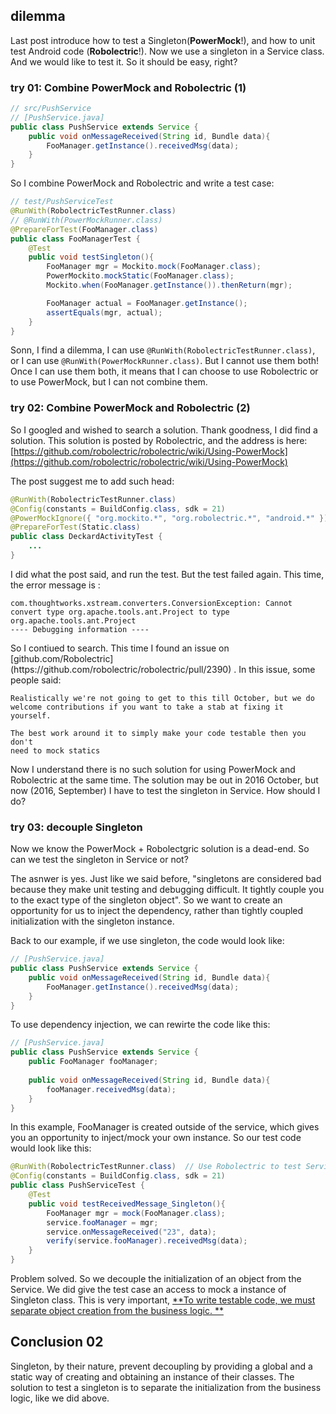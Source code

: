 ## dilemma 
Last post introduce how to test a Singleton(**PowerMock**!), and how to unit test Android code (**Robolectric**!). Now we use a singleton in a Service class. And we would like to test it. So it should be easy, right?



### try 01: Combine PowerMock and Robolectric (1)
```java
// src/PushService
// [PushService.java]
public class PushService extends Service {
    public void onMessageReceived(String id, Bundle data){
        FooManager.getInstance().receivedMsg(data);
    }
}
```
So I combine PowerMock and Robolectric and write a test case: 

```java
// test/PushServiceTest
@RunWith(RobolectricTestRunner.class)
// @RunWith(PowerMockRunner.class)
@PrepareForTest(FooManager.class)
public class FooManagerTest {
    @Test
    public void testSingleton(){
        FooManager mgr = Mockito.mock(FooManager.class);
        PowerMockito.mockStatic(FooManager.class);
        Mockito.when(FooManager.getInstance()).thenReturn(mgr);

        FooManager actual = FooManager.getInstance();
        assertEquals(mgr, actual);
    }
}
```
Sonn, I find a dilemma, I can use `@RunWith(RobolectricTestRunner.class)`, or I can use `@RunWith(PowerMockRunner.class)`. But I cannot use them both! Once I can use them both, it means that I can choose to use Robolectric or to use  PowerMock, but I can not combine them.

### try 02: Combine PowerMock and Robolectric (2)
So I googled and wished to search a solution. Thank goodness, I did find a solution. This solution is posted by Robolectric, and the address is here: [https://github.com/robolectric/robolectric/wiki/Using-PowerMock](https://github.com/robolectric/robolectric/wiki/Using-PowerMock)

The post suggest me to add such head:

```java
@RunWith(RobolectricTestRunner.class)
@Config(constants = BuildConfig.class, sdk = 21)
@PowerMockIgnore({ "org.mockito.*", "org.robolectric.*", "android.*" })
@PrepareForTest(Static.class)
public class DeckardActivityTest {
    ...
}
```

I did what the post said, and run the test. But the test failed again. This time, the error message is :
```
com.thoughtworks.xstream.converters.ConversionException: Cannot convert type org.apache.tools.ant.Project to type org.apache.tools.ant.Project
---- Debugging information ----
```
<P><P>
So I contiued to search. This time I found an issue on [github.com/Robolectric](https://github.com/robolectric/robolectric/pull/2390) . In this issue, some people said:

```
Realistically we're not going to get to this till October, but we do
welcome contributions if you want to take a stab at fixing it yourself.

The best work around it to simply make your code testable then you don't
need to mock statics
```
<P><P>

Now I understand there is no such solution for using PowerMock and Robolectric at the same time. The solution may be out in 2016 October, but now (2016, September) I have to test the singleton in Service. How should I do?

### try 03: decouple Singleton

Now we know the PowerMock + Robolectgric solution is a dead-end. So can we test the singleton in Service or not?

The asnwer is yes. Just like we said before, "singletons are considered bad because they make unit testing and debugging difficult. It tightly couple you to the exact type of the singleton object". So we want to create an opportunity for us to inject the dependency, rather than tightly coupled initialization with the singleton instance.

Back to our example, if we use singleton, the code would look like:
```java
// [PushService.java]
public class PushService extends Service {
    public void onMessageReceived(String id, Bundle data){
        FooManager.getInstance().receivedMsg(data);
    }
}
```
To use dependency injection, we can rewirte the code like this:
```java
// [PushService.java]
public class PushService extends Service {
    public FooManager fooManager;    
    
    public void onMessageReceived(String id, Bundle data){
        fooManager.receivedMsg(data);
    }
}
```
In this example, FooManager is created outside of the service, which gives you an opportunity to inject/mock your own instance. So our test code would look like this:
```java
@RunWith(RobolectricTestRunner.class)  // Use Robolectric to test Service with JUnit
@Config(constants = BuildConfig.class, sdk = 21) 
public class PushServiceTest {
    @Test
    public void testReceivedMessage_Singleton(){
        FooManager mgr = mock(FooManager.class);
        service.fooManager = mgr;
        service.onMessageReceived("23", data);
        verify(service.fooManager).receivedMsg(data);
    }
}
```

Problem solved. So we decouple the initialization of an object from the Service. We did give the test case an access to mock a instance of Singleton class. This is very important, [**To write testable code, we must separate object creation from the business logic. **](http://codeahoy.com/2016/05/27/avoid-singletons-to-write-testable-code/)  

## Conclusion 02
Singleton, by their nature, prevent decoupling by providing a global and a static way of creating and obtaining an instance of their classes. The solution to test a singleton is to separate the initialization from the business logic, like we did above.



